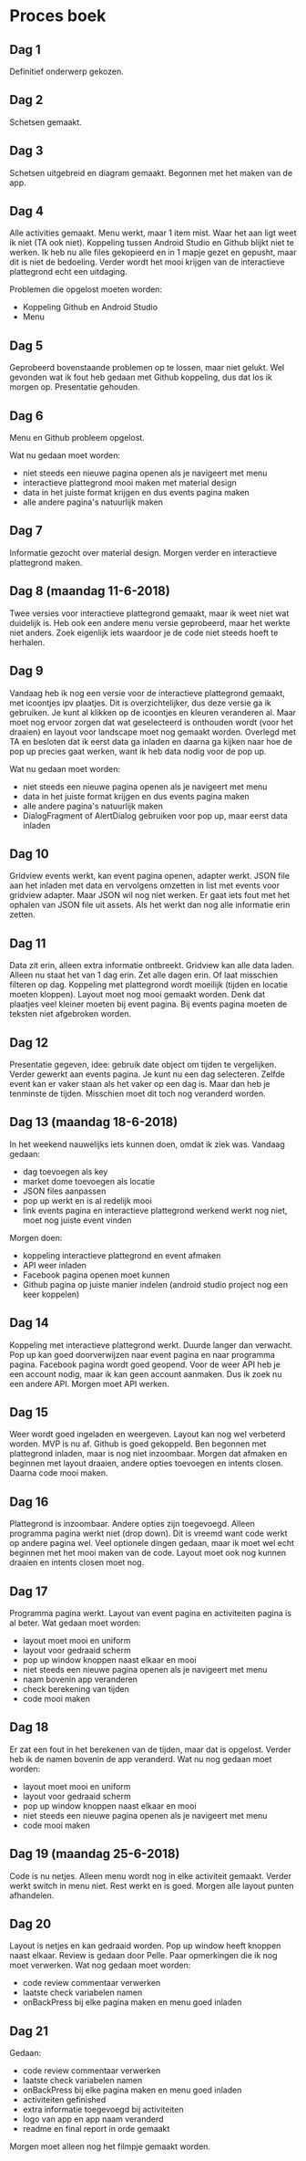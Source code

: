 # Proces boek
## Dag 1
Definitief onderwerp gekozen.
## Dag 2
Schetsen gemaakt.
## Dag 3
Schetsen uitgebreid en diagram gemaakt. Begonnen met het maken van de app.
## Dag 4
Alle activities gemaakt. Menu werkt, maar 1 item mist. Waar het aan ligt weet ik niet (TA ook niet). Koppeling tussen Android Studio en Github blijkt niet te werken. Ik heb nu alle files gekopieerd en in 1 mapje gezet en gepusht, maar dit is niet de bedoeling. Verder wordt het mooi krijgen van de interactieve plattegrond echt een uitdaging.

Problemen die opgelost moeten worden:
- Koppeling Github en Android Studio
- Menu

## Dag 5
Geprobeerd bovenstaande problemen op te lossen, maar niet gelukt. Wel gevonden wat ik fout heb gedaan met Github koppeling, dus dat los ik morgen op. Presentatie gehouden.

## Dag 6
Menu en Github probleem opgelost. 

Wat nu gedaan moet worden:
- niet steeds een nieuwe pagina openen als je navigeert met menu
- interactieve plattegrond mooi maken met material design
- data in het juiste format krijgen en dus events pagina maken
- alle andere pagina's natuurlijk maken

## Dag 7
Informatie gezocht over material design. Morgen verder en interactieve plattegrond maken.

## Dag 8 (maandag 11-6-2018)
Twee versies voor interactieve plattegrond gemaakt, maar ik weet niet wat duidelijk is. Heb ook een andere menu versie geprobeerd, maar het werkte niet anders. Zoek eigenlijk iets waardoor je de code niet steeds hoeft te herhalen.

## Dag 9
Vandaag heb ik nog een versie voor de interactieve plattegrond gemaakt, met icoontjes ipv plaatjes. Dit is overzichtelijker, dus deze versie ga ik gebruiken. Je kunt al klikken op de icoontjes en kleuren veranderen al. Maar moet nog ervoor zorgen dat wat geselecteerd is onthouden wordt (voor het draaien) en layout voor landscape moet nog gemaakt worden. Overlegd met TA en besloten dat ik eerst data ga inladen en daarna ga kijken naar hoe de pop up precies gaat werken, want ik heb data nodig voor de pop up.

Wat nu gedaan moet worden:
- niet steeds een nieuwe pagina openen als je navigeert met menu
- data in het juiste format krijgen en dus events pagina maken
- alle andere pagina's natuurlijk maken
- DialogFragment of AlertDialog gebruiken voor pop up, maar eerst data inladen

## Dag 10
Gridview events werkt, kan event pagina openen, adapter werkt. JSON file aan het inladen met data en vervolgens omzetten in list met events voor gridview adapter. Maar JSON wil nog niet werken. Er gaat iets fout met het ophalen van JSON file uit assets. Als het werkt dan nog alle informatie erin zetten.

## Dag 11
Data zit erin, alleen extra informatie ontbreekt. Gridview kan alle data laden. Alleen nu staat het van 1 dag erin. Zet alle dagen erin. Of laat misschien filteren op dag. Koppeling met plattegrond wordt moeilijk (tijden en locatie moeten kloppen). Layout moet nog mooi gemaakt worden. Denk dat plaatjes veel kleiner moeten bij event pagina. Bij events pagina moeten de teksten niet afgebroken worden.

## Dag 12
Presentatie gegeven, idee: gebruik date object om tijden te vergelijken. Verder gewerkt aan events pagina. Je kunt nu een dag selecteren. Zelfde event kan er vaker staan als het vaker op een dag is. Maar dan heb je tenminste de tijden. Misschien moet dit toch nog veranderd worden. 

## Dag 13 (maandag 18-6-2018)
In het weekend nauwelijks iets kunnen doen, omdat ik ziek was. Vandaag gedaan:
- dag toevoegen als key
- market dome toevoegen als locatie
- JSON files aanpassen
- pop up werkt en is al redelijk mooi
- link events pagina en interactieve plattegrond werkend werkt nog niet, moet nog juiste event vinden

Morgen doen:
- koppeling interactieve plattegrond en event afmaken
- API weer inladen
- Facebook pagina openen moet kunnen
- Github pagina op juiste manier indelen (android studio project nog een keer koppelen)

## Dag 14
Koppeling met interactieve plattegrond werkt. Duurde langer dan verwacht. Pop up kan goed doorverwijzen naar event pagina en naar programma pagina. Facebook pagina wordt goed geopend. Voor de weer API heb je een account nodig, maar ik kan geen account aanmaken. Dus ik zoek nu een andere API. Morgen moet API werken.

## Dag 15
Weer wordt goed ingeladen en weergeven. Layout kan nog wel verbeterd worden. MVP is nu af. Github is goed gekoppeld. Ben begonnen met plattegrond inladen, maar is nog niet inzoombaar. Morgen dat afmaken en beginnen met layout draaien, andere opties toevoegen en intents closen. Daarna code mooi maken.

## Dag 16
Plattegrond is inzoombaar. Andere opties zijn toegevoegd. Alleen programma pagina werkt niet (drop down). Dit is vreemd want code werkt op andere pagina wel. Veel optionele dingen gedaan, maar ik moet wel echt beginnen met het mooi maken van de code. Layout moet ook nog kunnen draaien en intents closen moet nog.

## Dag 17
Programma pagina werkt. Layout van event pagina en activiteiten pagina is al beter. Wat gedaan moet worden:
- layout moet mooi en uniform
- layout voor gedraaid scherm
- pop up window knoppen naast elkaar en mooi
- niet steeds een nieuwe pagina openen als je navigeert met menu
- naam bovenin app veranderen
- check berekening van tijden
- code mooi maken 

## Dag 18
Er zat een fout in het berekenen van de tijden, maar dat is opgelost. Verder heb ik de namen bovenin de app veranderd. Wat nu nog gedaan moet worden:
- layout moet mooi en uniform
- layout voor gedraaid scherm
- pop up window knoppen naast elkaar en mooi
- niet steeds een nieuwe pagina openen als je navigeert met menu
- code mooi maken 

## Dag 19 (maandag 25-6-2018)
Code is nu netjes. Alleen menu wordt nog in elke activiteit gemaakt. Verder werkt switch in menu niet. Rest werkt en is goed. Morgen alle layout punten afhandelen.

## Dag 20
Layout is netjes en kan gedraaid worden. Pop up window heeft knoppen naast elkaar. Review is gedaan door Pelle. Paar opmerkingen die ik nog moet verwerken. Wat nog gedaan moet worden:

- code review commentaar verwerken
- laatste check variabelen namen
- onBackPress bij elke pagina maken en menu goed inladen

## Dag 21
Gedaan:
- code review commentaar verwerken
- laatste check variabelen namen
- onBackPress bij elke pagina maken en menu goed inladen
- activiteiten gefinished
- extra informatie toegevoegd bij activiteiten
- logo van app en app naam veranderd
- readme en final report in orde gemaakt

Morgen moet alleen nog het filmpje gemaakt worden.
